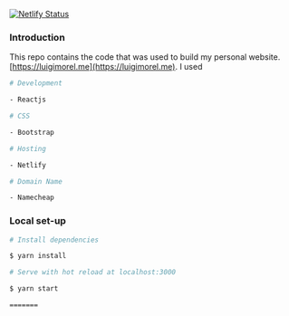 [![Netlify Status](https://api.netlify.com/api/v1/badges/2f5e7e89-46ee-4b80-b895-e8a22ce5a515/deploy-status)](https://app.netlify.com/sites/luigimorelme/deploys)

### Introduction

This repo contains the code that was used to build my personal website. [https://luigimorel.me](https://luigimorel.me). I used

```bash
# Development

- Reactjs

# CSS

- Bootstrap

# Hosting

- Netlify

# Domain Name

- Namecheap

```

### Local set-up

```bash
# Install dependencies

$ yarn install

# Serve with hot reload at localhost:3000

$ yarn start

=======
```
